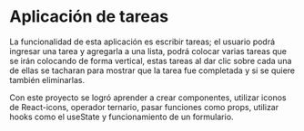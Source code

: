 # Aplicación de tareas

La funcionalidad de esta aplicación es escribir tareas; el usuario podrá ingresar una tarea y agregarla a una lista, podrá colocar varias tareas que se irán colocando de forma vertical, estas tareas al dar clic sobre cada una de ellas se tacharan para mostrar que la tarea fue completada y si se quiere también eliminarlas.

Con este proyecto se logró aprender a crear componentes, utilizar iconos de React-icons, operador ternario, pasar funciones como props, utilizar hooks como el useState  y funcionamiento de un formulario.


